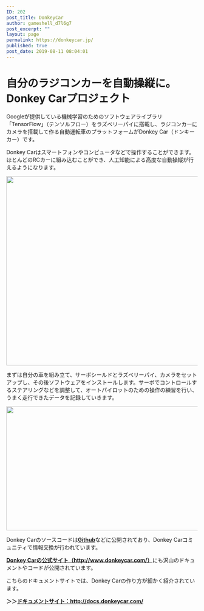 ```yaml
---
ID: 202
post_title: DonkeyCar
author: gameshell_d7l6g7
post_excerpt: ""
layout: page
permalink: https://donkeycar.jp/
published: true
post_date: 2019-08-11 08:04:01
---
```

<h1 class="entry-title">自分のラジコンカーを自動操縦に。Donkey Carプロジェクト</h1>
Googleが提供している機械学習のためのソフトウェアライブラリ「TensorFlow」（テンソルフロー）をラズベリーパイに搭載し、ラジコンカーにカメラを搭載して作る自動運転車のプラットフォームがDonkey Car（ドンキーカー）です。

Donkey Carはスマートフォンやコンピュータなどで操作することができます。ほとんどのRCカーに組み込むことができ、人工知能による高度な自動操縦が行えるようになります。

<img class="alignnone size-full wp-image-232" src="https://donkeycar.jp/wp-content/uploads/2019/08/1_embz2VLlEt0Z1oe4ij9ZEA.png" alt="" width="700" height="499" />

まずは自分の車を組み立て、サーボシールドとラズベリーパイ、カメラをセットアップし、その後ソフトウェアをインストールします。サーボでコントロールするステアリングなどを調整して、オートパイロットのための操作の練習を行い、うまく走行できたデータを記録していきます。

<img class="alignnone size-full wp-image-223" src="https://donkeycar.jp/wp-content/uploads/2019/08/1_Sg5cuLqFufM0IX4nZd9bMA.png" alt="" width="700" height="327" />

Donkey Carのソースコードは<a href="https://github.com/wroscoe/donkey" target="_blank" rel="noopener noreferrer"><strong>Github</strong></a>などに公開されており、Donkey Carコミュニティで情報交換が行われています。

<a href="http://www.donkeycar.com/" target="_blank" rel="noopener noreferrer"><strong>Donkey Carの公式サイト（http://www.donkeycar.com/）</strong></a>にも沢山のドキュメントやコードが公開されています。

こちらのドキュメントサイトでは、Donkey Carの作り方が細かく紹介されています。

<strong>＞＞<a href="http://docs.donkeycar.com/" target="_blank" rel="noopener noreferrer">ドキュメントサイト：http://docs.donkeycar.com/</a></strong>